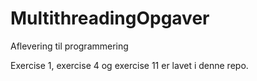 # MultithreadingOpgaver
Aflevering til programmering

Exercise 1, exercise 4 og exercise 11 er lavet i denne repo.
